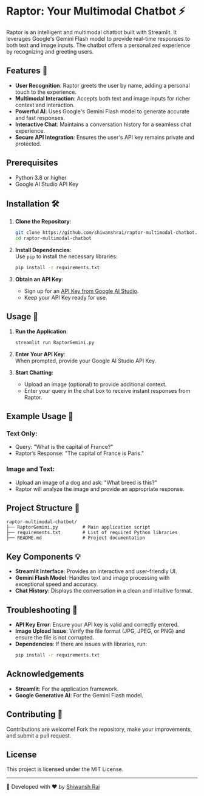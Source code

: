  


# Raptor: Your Multimodal Chatbot ⚡️  

Raptor is an intelligent and multimodal chatbot built with Streamlit. It leverages Google's Gemini Flash model to provide real-time responses to both text and image inputs. The chatbot offers a personalized experience by recognizing and greeting users.  

## Features 🌟  

- **User Recognition**: Raptor greets the user by name, adding a personal touch to the experience.  
- **Multimodal Interaction**: Accepts both text and image inputs for richer context and interaction.  
- **Powerful AI**: Uses Google's Gemini Flash model to generate accurate and fast responses.  
- **Interactive Chat**: Maintains a conversation history for a seamless chat experience.  
- **Secure API Integration**: Ensures the user's API key remains private and protected.  

## Prerequisites  

- Python 3.8 or higher  
- Google AI Studio API Key  

## Installation 🛠️  

1. **Clone the Repository**:  
   ```bash  
   git clone https://github.com/shiwanshra1/raptor-multimodal-chatbot.git  
   cd raptor-multimodal-chatbot  
   ```  

2. **Install Dependencies**:  
   Use `pip` to install the necessary libraries:  
   ```bash  
   pip install -r requirements.txt  
   ```  

3. **Obtain an API Key**:  
   - Sign up for an [API Key from Google AI Studio](https://aistudio.google.com/app/apikey).  
   - Keep your API Key ready for use.  

## Usage 🚀  

1. **Run the Application**:  
   ```bash  
   streamlit run RaptorGemini.py  
   ```  

2. **Enter Your API Key**:  
   When prompted, provide your Google AI Studio API Key.  

3. **Start Chatting**:  
   - Upload an image (optional) to provide additional context.  
   - Enter your query in the chat box to receive instant responses from Raptor.  

## Example Usage 📝  

### Text Only:  
- Query: "What is the capital of France?"  
- Raptor’s Response: "The capital of France is Paris."  

### Image and Text:  
- Upload an image of a dog and ask: "What breed is this?"  
- Raptor will analyze the image and provide an appropriate response.  

## Project Structure 📂  

```
raptor-multimodal-chatbot/  
├── RaptorGemini.py         # Main application script  
├── requirements.txt        # List of required Python libraries  
├── README.md               # Project documentation  
```  

## Key Components 💡  

- **Streamlit Interface**: Provides an interactive and user-friendly UI.  
- **Gemini Flash Model**: Handles text and image processing with exceptional speed and accuracy.  
- **Chat History**: Displays the conversation in a clean and intuitive format.  

## Troubleshooting 🔧  

- **API Key Error**: Ensure your API key is valid and correctly entered.  
- **Image Upload Issue**: Verify the file format (JPG, JPEG, or PNG) and ensure the file is not corrupted.  
- **Dependencies**: If there are issues with libraries, run:  
  ```bash  
  pip install -r requirements.txt  
  ```  

## Acknowledgements  

- **Streamlit**: For the application framework.  
- **Google Generative AI**: For the Gemini Flash model.  

## Contributing 🤝  

Contributions are welcome! Fork the repository, make your improvements, and submit a pull request.  

## License  

This project is licensed under the MIT License.  

---

🚀 Developed with ❤️ by [Shiwansh Rai](https://github.com/shiwanshra1)  
```  

